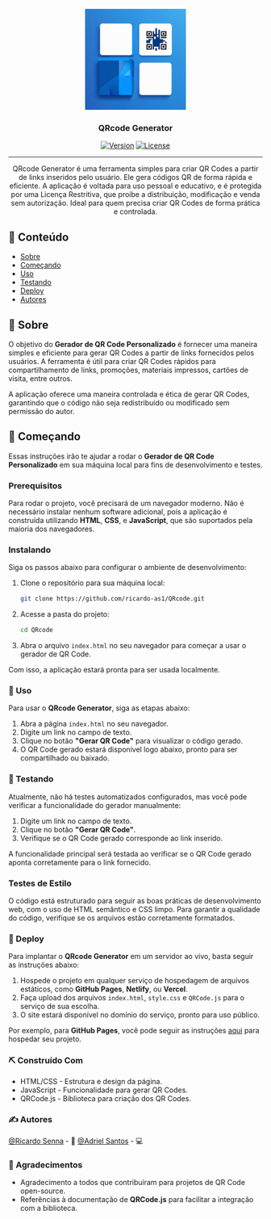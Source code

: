 <p align="center">
  <a href="" rel="noopener">
 <img width=200px height=200px src="public/Assets/logo.png" alt="Project logo"></a>
</p>

<h3 align="center">QRcode Generator</h3>

<div align="center">

[![Version](https://img.shields.io/badge/Beta-1.0.0-blue?style=plastic.svg)](https://github.com/ricardo-as1/QRcode) 
[![License](https://img.shields.io/badge/License-GPL_3.0-blue?style=plastic.svg)](https://github.com/ricardo-as1/QRcode/blob/main/LICENSE)

</div>

---

<p align="center"> QRcode Generator é uma ferramenta simples para criar QR Codes a partir de links inseridos pelo usuário. Ele gera códigos QR de forma rápida e eficiente. A aplicação é voltada para uso pessoal e educativo, e é protegida por uma Licença Restritiva, que proíbe a distribuição, modificação e venda sem autorização. Ideal para quem precisa criar QR Codes de forma prática e controlada.
    <br>
</p>

## 📝 Conteúdo

- [Sobre](#about)
- [Começando](#getting_started)
- [Uso](#usage)
- [Testando](#built_using)
- [Deploy](#Deploy)
- [Autores](#authors)

## 🧐 Sobre <a name = "about"></a>

O objetivo do **Gerador de QR Code Personalizado** é fornecer uma maneira simples e eficiente para gerar QR Codes a partir de links fornecidos pelos usuários. A ferramenta é útil para criar QR Codes rápidos para compartilhamento de links, promoções, materiais impressos, cartões de visita, entre outros.

A aplicação oferece uma maneira controlada e ética de gerar QR Codes, garantindo que o código não seja redistribuído ou modificado sem permissão do autor.


## 🏁 Começando <a name = "getting_started"></a>

Essas instruções irão te ajudar a rodar o **Gerador de QR Code Personalizado** em sua máquina local para fins de desenvolvimento e testes.

### Prerequisitos

Para rodar o projeto, você precisará de um navegador moderno. Não é necessário instalar nenhum software adicional, pois a aplicação é construída utilizando **HTML**, **CSS**, e **JavaScript**, que são suportados pela maioria dos navegadores.

### Instalando

Siga os passos abaixo para configurar o ambiente de desenvolvimento:

1. Clone o repositório para sua máquina local:
   ```bash
   git clone https://github.com/ricardo-as1/QRcode.git
   ```
2. Acesse a pasta do projeto:
    ```bash
    cd QRcode
    ```
3. Abra o arquivo `index.html` no seu navegador para começar a usar o gerador de QR Code.

Com isso, a aplicação estará pronta para ser usada localmente.

### 🎈 Uso <a name="usage"></a>

Para usar o **QRcode Generator**, siga as etapas abaixo:

1. Abra a página `index.html` no seu navegador.
2. Digite um link no campo de texto.
3. Clique no botão **"Gerar QR Code"** para visualizar o código gerado.
4. O QR Code gerado estará disponível logo abaixo, pronto para ser compartilhado ou baixado.

### 🔧 Testando <a name="tests"></a>
Atualmente, não há testes automatizados configurados, mas você pode verificar a funcionalidade do gerador manualmente:

1. Digite um link no campo de texto.
2. Clique no botão **"Gerar QR Code"**.
3. Verifique se o QR Code gerado corresponde ao link inserido.

A funcionalidade principal será testada ao verificar se o QR Code gerado aponta corretamente para o link fornecido.

### Testes de Estilo
O código está estruturado para seguir as boas práticas de desenvolvimento web, com o uso de HTML semântico e CSS limpo. Para garantir a qualidade do código, verifique se os arquivos estão corretamente formatados.

### 🚀 Deploy <a name="deployment"></a>
Para implantar o **QRcode Generator** em um servidor ao vivo, basta seguir as instruções abaixo:

1. Hospede o projeto em qualquer serviço de hospedagem de arquivos estáticos, como **GitHub Pages**, **Netlify**, ou **Vercel**.
2. Faça upload dos arquivos `index.html`, `style.css` e `QRCode.js` para o serviço de sua escolha.
3. O site estará disponível no domínio do serviço, pronto para uso público.

Por exemplo, para **GitHub Pages**, você pode seguir as instruções [aqui](https://docs.github.com/en/pages/getting-started-with-github-pages) para hospedar seu projeto.

### ⛏️ Construído Com <a name="built_using"></a>
- HTML/CSS - Estrutura e design da página.
- JavaScript - Funcionalidade para gerar QR Codes.
- QRCode.js - Biblioteca para criação dos QR Codes.

### ✍️ Autores <a name="authors"></a>
[@Ricardo Senna](https://github.com/ricardo-as1) - 👑
[@Adriel Santos](https://github.com/ADCDS) - 💻

### 🎉 Agradecimentos <a name="acknowledgement"></a>
- Agradecimento a todos que contribuíram para projetos de QR Code open-source.
- Referências à documentação de **QRCode.js** para facilitar a integração com a biblioteca.
